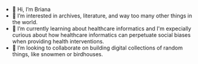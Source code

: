 - 👋 Hi, I’m Briana
- 👀 I’m interested in archives, literature, and way too many other things in the world.
- 🌱 I’m currently learning about healthcare informatics and I'm expecially curious about how healthcare informatics can perpetuate social biases when providing health interventions.
- 💞️ I’m looking to collaborate on building digital collections of random things, like snowmen or birdhouses.


<!---
brigia22/brigia22 is a ✨ special ✨ repository because its `README.md` (this file) appears on your GitHub profile.
You can click the Preview link to take a look at your changes.
--->
